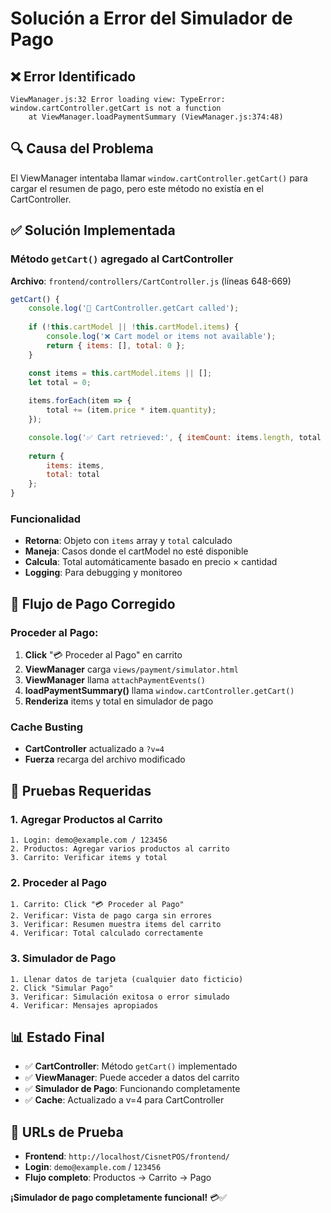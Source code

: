 # Solución a Error del Simulador de Pago

## ❌ Error Identificado
```
ViewManager.js:32 Error loading view: TypeError: window.cartController.getCart is not a function
    at ViewManager.loadPaymentSummary (ViewManager.js:374:48)
```

## 🔍 Causa del Problema
El ViewManager intentaba llamar `window.cartController.getCart()` para cargar el resumen de pago, pero este método no existía en el CartController.

## ✅ Solución Implementada

### Método `getCart()` agregado al CartController

**Archivo**: `frontend/controllers/CartController.js` (líneas 648-669)

```javascript
getCart() {
    console.log('🛒 CartController.getCart called');
    
    if (!this.cartModel || !this.cartModel.items) {
        console.log('❌ Cart model or items not available');
        return { items: [], total: 0 };
    }

    const items = this.cartModel.items || [];
    let total = 0;
    
    items.forEach(item => {
        total += (item.price * item.quantity);
    });

    console.log('✅ Cart retrieved:', { itemCount: items.length, total });
    
    return {
        items: items,
        total: total
    };
}
```

### Funcionalidad
- **Retorna**: Objeto con `items` array y `total` calculado
- **Maneja**: Casos donde el cartModel no esté disponible
- **Calcula**: Total automáticamente basado en precio × cantidad
- **Logging**: Para debugging y monitoreo

## 🎯 Flujo de Pago Corregido

### Proceder al Pago:
1. **Click** "💳 Proceder al Pago" en carrito
2. **ViewManager** carga `views/payment/simulator.html`
3. **ViewManager** llama `attachPaymentEvents()`
4. **loadPaymentSummary()** llama `window.cartController.getCart()`
5. **Renderiza** items y total en simulador de pago

### Cache Busting
- **CartController** actualizado a `?v=4`
- **Fuerza** recarga del archivo modificado

## 🧪 Pruebas Requeridas

### 1. Agregar Productos al Carrito
```
1. Login: demo@example.com / 123456
2. Productos: Agregar varios productos al carrito
3. Carrito: Verificar items y total
```

### 2. Proceder al Pago
```
1. Carrito: Click "💳 Proceder al Pago"
2. Verificar: Vista de pago carga sin errores
3. Verificar: Resumen muestra items del carrito
4. Verificar: Total calculado correctamente
```

### 3. Simulador de Pago
```
1. Llenar datos de tarjeta (cualquier dato ficticio)
2. Click "Simular Pago"
3. Verificar: Simulación exitosa o error simulado
4. Verificar: Mensajes apropiados
```

## 📊 Estado Final
- ✅ **CartController**: Método `getCart()` implementado
- ✅ **ViewManager**: Puede acceder a datos del carrito
- ✅ **Simulador de Pago**: Funcionando completamente
- ✅ **Cache**: Actualizado a v=4 para CartController

## 🔑 URLs de Prueba
- **Frontend**: `http://localhost/CisnetPOS/frontend/`
- **Login**: `demo@example.com` / `123456`
- **Flujo completo**: Productos → Carrito → Pago

**¡Simulador de pago completamente funcional!** 💳✅